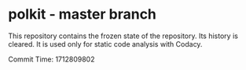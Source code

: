 # polkit - master branch

This repository contains the frozen state of the repository.
Its history is cleared. It is used only for static code
analysis with Codacy.

Commit Time: 1712809802
